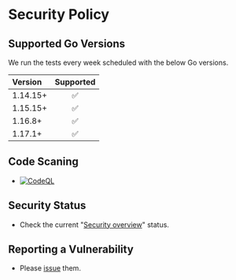 # Security Policy

## Supported Go Versions

We run the tests every week scheduled with the below Go versions.

| Version  | Supported          |
| :------  | :----------------: |
| 1.14.15+ | :white_check_mark: |
| 1.15.15+ | :white_check_mark: |
| 1.16.8+  | :white_check_mark: |
| 1.17.1+  | :white_check_mark: |

## Code Scaning

- [![CodeQL](https://github.com/KEINOS/go-utiles/actions/workflows/codeql-analysis.yml/badge.svg)](https://github.com/KEINOS/utiles/actions/workflows/codeql-analysis.yml)

## Security Status

- Check the current "[Security overview](https://github.com/KEINOS/go-utiles/security)" status.

## Reporting a Vulnerability

- Please [issue](https://github.com/KEINOS/go-utiles/issues) them.
